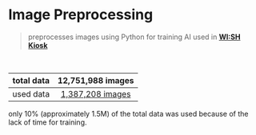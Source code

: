 # Image Preprocessing

> preprocesses images using Python for training AI used in **[WI:SH Kiosk](https://github.com/Team-ToyoTech/W.I.S.H.-Kiosk)**

<br>

| total data | 12,751,988 images |
| :--------: | :---------------: |
| used data  | [1,387,208 images](https://drive.google.com/file/d/1L9opaEPhYD0AOANqlbxUC546euTgxaAk/view?usp=sharing) |

only 10% (approximately 1.5M) of the total data was used because of the lack of time for training.
